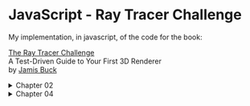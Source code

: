 # JavaScript - Ray Tracer Challenge

My implementation, in javascript, of the code for the book:

[The Ray Tracer Challenge](https://pragprog.com/book/jbtracer/the-ray-tracer-challenge)  
A Test-Driven Guide to Your First 3D Renderer  
by [Jamis Buck](https://github.com/jamis)

<details>
    <summary>Chapter 02</summary>
    <img src='./imgs/ch02.jpg' width='600'>
</details>
<details>
    <summary>Chapter 04</summary>
    <img src='./imgs/ch04.jpg' width='600'>
</details>

